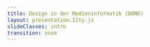 ```yaml
---
title: Design in der Medieninformatik (DONE)
layout: presentation.11ty.js
slideClasses: intro
transition: zoom
---
```


